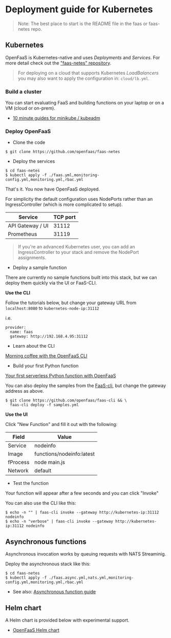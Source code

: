 # Deployment guide for Kubernetes

> Note: The best place to start is the README file in the faas or faas-netes repo.

## Kubernetes

OpenFaaS is Kubernetes-native and uses *Deployments* and *Services*. For more detail check out the ["faas-netes" repository](https://github.com/openfaas/faas-netes).

> For deploying on a cloud that supports Kubernetes *LoadBalancers* you may also want to apply the configuration in: `cloud/lb.yml`.

### Build a cluster

You can start evaluating FaaS and building functions on your laptop or on a VM (cloud or on-prem).

* [10 minute guides for minikube / kubeadm](https://blog.alexellis.io/tag/k8s/)

### Deploy OpenFaaS

* Clone the code

```
$ git clone https://github.com/openfaas/faas-netes
```

* Deploy the services

```
$ cd faas-netes
$ kubectl apply -f ./faas.yml,monitoring-config.yml,monitoring.yml,rbac.yml
```

That's it. You now have OpenFaaS deployed.

For simplicity the default configuration uses NodePorts rather than an IngressController (which is more complicated to setup).

| Service           | TCP port |
--------------------|----------|
| API Gateway / UI  | 31112    |
| Prometheus        | 31119    |

> If you're an advanced Kubernetes user, you can add an IngressController to your stack and remove the NodePort assignments.

* Deploy a sample function

There are currently no sample functions built into this stack, but we can deploy them quickly via the UI or FaaS-CLI.

**Use the CLI**

Follow the tutorials below, but change your gateway URL from `localhost:8080` to `kubernetes-node-ip:31112`

i.e.

```
provider:  
  name: faas
  gateway: http://192.168.4.95:31112
```

* Learn about the CLI

[Morning coffee with the OpenFaaS CLI](https://blog.alexellis.io/quickstart-openfaas-cli/)

* Build your first Python function

[Your first serverless Python function with OpenFaaS](https://blog.alexellis.io/first-faas-python-function/)

You can also deploy the samples from the [FaaS-cli](https://github.com/openfaas/faas-cli), but change the gateway address as above.

```
$ git clone https://github.com/openfaas/faas-cli && \
  faas-cli deploy -f samples.yml
```

**Use the UI**

Click "New Function" and fill it out with the following:

| Field      | Value                        |
-------------|------------------------------|
| Service    | nodeinfo                     |
| Image      | functions/nodeinfo:latest    |
| fProcess   | node main.js                 |
| Network    | default                      |

* Test the function

Your function will appear after a few seconds and you can click "Invoke"

You can also use the CLI like this:

```
$ echo -n "" | faas-cli invoke --gateway http://kubernetes-ip:31112 nodeinfo
$ echo -n "verbose" | faas-cli invoke --gateway http://kubernetes-ip:31112 nodeinfo
```

## Asynchronous functions

Asynchronous invocation works by queuing requests with NATS Streaminig.

Deploy the asynchronous stack like this:

```
$ cd faas-netes
$ kubectl apply -f ./faas.async.yml,nats.yml,monitoring-config.yml,monitoring.yml,rbac.yml
```

* See also: [Asynchronous function guide](https://github.com/openfaas/faas/blob/master/guide/asynchronous.md)

## Helm chart

A Helm chart is provided below with experimental support.

* [OpenFaaS Helm chart](https://github.com/openfaas/faas-netes/blob/master/HELM.md)
